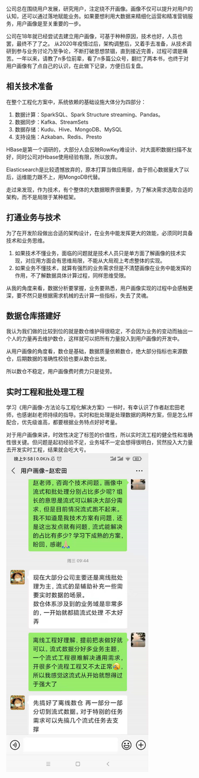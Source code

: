 公司总在围绕用户发展，研究用户，注定绕不开画像。画像不仅可以提升对用户的认知，还可以通过落地赋能业务。如果要想利用大数据来精细化运营和精准营销服务，用户画像是至关重要的一步。

公司在18年就已经尝试去建立用户画像，可基于种种原因，技术也好，人员也罢，最终不了了之。 从2020年疫情过后，架构调整后，又着手去准备，从技术调研到参与业务讨论乃至争论，不断打破思想禁锢，直到接近完善，过程可谓是痛苦。一年以来，请教了n多位前辈，看了n多篇公众号，翻烂了两本书，也终于对用户画像有了点自己的认识，在此做下记录，方便日后复盘。

## 相关技术准备
在整个工程化方案中，系统依赖的基础设施大体分为四部分：
1. 数据计算：SparkSQL、Spark Structure streaming、Pandas。
2. 数据同步：Kafka、StreamSets
3. 数据存储：Kudu、Hive、MongoDB、MySQL
4. 支持设施：Azkaban、Redis、Presto

HBase是第一个调研的，大部分人会反映RowKey难设计、对大面积数据扫描不友好，同时公司对Hbase使用经验有限，所以放弃。

Elasticsearch是比较遗憾放弃的，原本打算当做应用层，由于担心数据量大了以后，运维能力跟不上，用MongoDB代替。

走过来发现，作为技术，有个整体的大数据眼界很重要，为了解决需求选取合适的架构，而不是局限于某种框架。

## 打通业务与技术
为了在开发阶段做出合适的架构设计，在业务中能发挥更大的效能，必须同时具备技术和业务思维。
1. 如果技术不懂业务，面临的问题就是技术人员只是单方面了解画像的技术实现，对应用方面会有思维局限，不能从大局观上考虑整体的实现。
2. 如果业务不懂技术，就算有强烈的业务需求但是不清楚画像在业务中能发挥的作用，不了解数据具体计算过程，同样思维受限。

从我的角度来看，数据分析要掌握，业务要熟悉，用户画像实现的过程中会感触更深，要不然只是根据需求机械的去计算一些指标，失去了灵魂。

## 数据仓库搭建好
我认为我们做的比较到位的就是数仓维护得很稳定，不会因为业务的变动而抽出一个人的力量再去维护数仓，这样就可以把所有力量投入到用户画像的开发中。

从用户画像的角度看，数仓是基础，数据质量依赖数仓，绝大部分指标也来源数仓，后期数据的准确性校验也要从数仓出发。

所以数仓不稳定，用户画像费时费力只是徒劳。

## 实时工程和批处理工程
学习《用户画像-方法论与工程化解决方案》一书时，有幸认识了作者赵宏田老师，也感谢赵老师持续的指导。实时和批处理是处理数据的两种方案，但是怎么样配合，优先级谁高，都要根据业务特点好好考量。

对于用户画像来讲，时效性决定了标签的价值性，所以实时流工程的健全性和准确性很关键。但问题是起初经验不足，业务域不一定会想得很明白，贸然投入大力量去开发实时工程，结果就会吃大亏。
![chart](/img/chrt.png)
